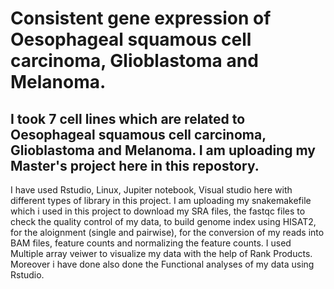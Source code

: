 # Consistent gene expression of Oesophageal squamous cell carcinoma, Glioblastoma and Melanoma.
## I took 7 cell lines which are related to Oesophageal squamous cell carcinoma, Glioblastoma and Melanoma. I am uploading my Master's project here in this repostory.
I have used Rstudio, Linux, Jupiter notebook, Visual studio here with different types of library in this project.
I am uploading my snakemakefile which i used in this project to download my SRA files, the fastqc files to check the quality control of my data, to build genome index using HISAT2, for the aloignment (single and pairwise), for the conversion of my reads into BAM files, feature counts and normalizing the feature counts.
I used Multiple array veiwer to visualize my data with the help of Rank Products. Moreover i have done also done the Functional analyses of my data using Rstudio.
